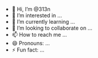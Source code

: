 - 👋 Hi, I’m @313n
- 👀 I’m interested in ...
- 🌱 I’m currently learning ...
- 💞️ I’m looking to collaborate on ...
- 📫 How to reach me ...
- 😄 Pronouns: ...
- ⚡ Fun fact: ...

<!---
313n/313n is a ✨ special ✨ repository because its `README.md` (this file) appears on your GitHub profile.
You can click the Preview link to take a look at your changes.
--->
